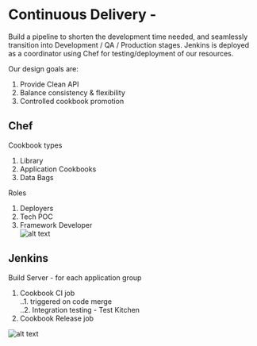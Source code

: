 # Continuous Delivery - 
Build a pipeline to shorten the development time needed, and seamlessly transition into Development / QA / Production stages.  Jenkins is deployed as a coordinator using Chef for testing/deployment of our resources.

Our design goals are:  
1. Provide Clean API  
2. Balance consistency & flexibility  
3. Controlled cookbook promotion  

## Chef 
Cookbook types  
1. Library  
2. Application Cookbooks  
3. Data Bags  

Roles  
1. Deployers  
2. Tech POC  
3. Framework Developer  
![alt text][cookbook]

## Jenkins
Build Server - for each application group  
1. Cookbook CI job  
	..1. triggered on code merge  
	..2. Integration testing  - Test Kitchen  
2. Cookbook Release job  
 
![alt text][build]


[cookbook]: https://github.com/ContainerAideR/ContainerAideR-CI/tree/master/img/ci-cookbook-build.png?raw=true "Cookbook process"
[build]: https://github.com/ContainerAideR/ContainerAideR-CI/tree/master/img/ci-cookbook-build.png?raw=true "Continuous Build Server"


